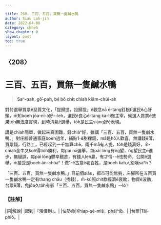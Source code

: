 ```yaml
---

title: 208. 三百、五百，買無一隻鹹水鴨
author: Siau Lah-jih
date: 2022-04-08
category: chheh
show_chapter: 0
layout: post
toc: true
---
```

  
## 〈208〉
# 三百、五百，買無一隻鹹水鴨
>**Saⁿ-pah, gō͘-pah, bé bô chi̍t chiah kiâm-chúi-ah**

對付選舉買票ê惡質文化，「提歸提，投歸投」ê觀念nā ē-tàng釘根tī選民ê心肝頭，m̄知boeh jōa-nī-á好--leh，選民ê良心ē-tàng ka-tī做主宰，候選人買票ê效果to̍h無法度實現，到時清氣ê選舉，to̍h是民主siāng好ê表現。

講是chiah簡單，做起來真困難，錢chiâⁿ好，雖講「三百、五百，買無一隻鹹水鴨。」對庄腳普通家庭boeh過年，補貼1-ê甜粿錢，mā是hō͘人歡喜，無講錢ē薄，買票錢，行路工，已經起到一千無算chē，兩千mā有人提，to̍h是錢真好，m̄-chiah金牛又koh得tio̍h勝利，每pái nā選舉，每pái lóng有ǹg望，ǹg望民主ē進步，無疑誤，每pái lóng鬱卒艱苦，有錢人leh贏，有才情--ê怯勢命，公開ê選舉，m̄接受是boeh án-chóaⁿ！做1-ê古意ê老百姓，是boeh kah人怨嘆saⁿh？

「三百、五百，買無一隻鹹水鴨。」目前價siàu，都市可能無夠，庄腳所在五百買一隻鹹水鴨一定有thang chāu（找錢），m̄-kú照chit款經濟ê衰敗，物資ê波動，台票ē薄，免jōa久to̍h有影「三百、五百，買無一隻鹹水鴨」--lò͘！


### 【註解】

|詞|解說|
|起到|『漲價到』。|
|怯勢命|Khiap-sè-miā，pháiⁿ命。|
|台票|Tâi-phiò。|

